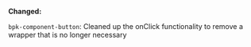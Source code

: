 **Changed:**

`bpk-component-button`: Cleaned up the onClick functionality to remove a wrapper that is no longer necessary
